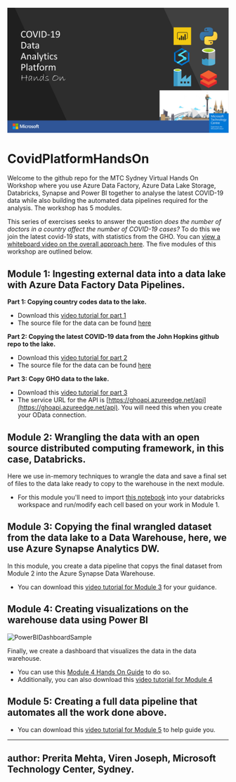 ![DataPlatformHandsOn](/media/2020-04-14%2017_18_05-MTC%20Sydney%20Data%20and%20AI%20Virtual%20Offerings%20Header.pptx%20-%20PowerPoint.png)
# CovidPlatformHandsOn
Welcome to the github repo for the MTC Sydney Virtual Hands On Workshop where you use Azure Data Factory, Azure Data Lake Storage, Databricks, Synapse and Power BI together to analyse the latest COVID-19 data while also building the automated data pipelines required for the analysis. The workshop has 5 modules. 

This series of exercises seeks to answer the question *does the number of doctors in a country affect the number of COVID-19 cases?* To do this we join the latest covid-19 stats, with statistics from the GHO. You can [view a whiteboard video on the overall approach here](https://1drv.ms/v/s!AvknNlaPoEMyj1TfpPZqIk7Jpaf1?e=FwoUcf). The five modules of this workshop are outlined below. 


## Module 1: Ingesting external data into a data lake with Azure Data Factory Data Pipelines.

**Part 1: Copying country codes data to the lake.**

<!-- * You can use this [Module 1 Part 1 Hands On Guide](https://github.com/aslibass/CovidPlatformHandsOn/blob/master/DataPlatformModulePart1.md)
*  Additionally, you can also download this [video tutorial for part 1](https://1drv.ms/u/s!AvknNlaPoEMyj1al-3retQaZKz3K?e=U0uwIo) 
-->
* Download this [video tutorial for part 1](https://1drv.ms/u/s!AvknNlaPoEMyj1al-3retQaZKz3K?e=U0uwIo) 
* The source file for the data can be found [here](https://github.com/CSSEGISandData/COVID-19/tree/master/csse_covid_19_data)

**Part 2: Copying the latest COVID-19 data from the John Hopkins github repo to the lake.**

<!--* You can use this [Module 1 Part 2 Hands On Guide](https://github.com/aslibass/CovidPlatformHandsOn/blob/master/DataPlatformModulePart2.md)
* Additionally, you can also download this [video tutorial for part 2](https://1drv.ms/v/s!AvknNlaPoEMyj1E_bDj7oXuHWNGP?e=EaIMP9)
-->
* Download this [video tutorial for part 2](https://1drv.ms/v/s!AvknNlaPoEMyj1E_bDj7oXuHWNGP?e=EaIMP9)
* The source file for the data can be found [here](https://github.com/CSSEGISandData/COVID-19/tree/master/csse_covid_19_data/csse_covid_19_daily_reports)

**Part 3: Copy GHO data to the lake.**

<!-- * You can use this [Module 1 Part 3 Hands On Guide](https://github.com/aslibass/CovidPlatformHandsOn/blob/master/DataPlatformModulePart3.md)
* Additionally, you can also download this [video tutorial for part 3](https://1drv.ms/v/s!AvknNlaPoEMyj1BmBjpfFvCnFME_?e=F1ap7a)
-->
* Download this [video tutorial for part 3](https://1drv.ms/v/s!AvknNlaPoEMyj1BmBjpfFvCnFME_?e=F1ap7a)
* The service URL for the API is [https://ghoapi.azureedge.net/api](https://ghoapi.azureedge.net/api). You will need this when you create your OData connection.

## Module 2: Wrangling the data with an open source distributed computing framework, in this case, Databricks.

Here we use in-memory techniques to wrangle the data and save a final set of files to the data lake ready to copy to the warehouse in the next module. 

* For this module you'll need to import [this notebook](https://github.com/aslibass/CovidPlatformHandsOn/blob/master/notebooks/Covid19HackPipeDbNbMain.ipynb) into your databricks workspace and run/modify each cell based on your work in Module 1. 

## Module 3: Copying the final wrangled dataset from the data lake to a Data Warehouse, here, we use Azure Synapse Analytics DW. 

In this module, you create a data pipeline that copys the final dataset from Module 2 into the Azure Synapse Data Warehouse.

* You can download this [video tutorial for Module 3](https://1drv.ms/v/s!AvknNlaPoEMyj1L8nyzEdag_ggu_?e=mfZDfh) for your guidance.

## Module 4: Creating visualizations on the warehouse data using Power BI

![PowerBIDashboardSample](/media/2020-04-23%2013_55_15-CovidHandsOnWorkshop%20-%20Power%20BI%20and%204%20more%20pages%20-%20Work%20-%20Microsoft%E2%80%8B%20Edge.png)

Finally, we create a dashboard that visualizes the data in the data warehouse.

* You can use this [Module 4 Hands On Guide](https://github.com/aslibass/CovidPlatformHandsOn/blob/master/DataPlatformModule4.md) to do so.
* Additionally, you can also download this [video tutorial for Module 4](https://1drv.ms/v/s!AvknNlaPoEMyj1M_WQP8HMGGHq-M?e=hph3cH)

## Module 5: Creating a full data pipeline that automates all the work done above.

* You can download this [video tutorial for Module 5](https://1drv.ms/u/s!AvknNlaPoEMyj1U9-_2FoDysTLTj?e=7MsuQG) to help guide you.

---
author: Prerita Mehta, Viren Joseph, Microsoft Technology Center, Sydney.
---
